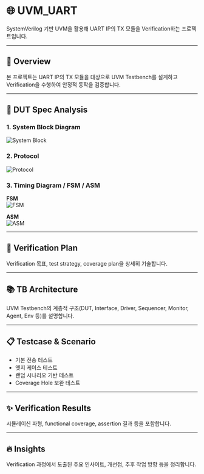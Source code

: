 # 🌐 UVM_UART

SystemVerilog 기반 UVM을 활용해 UART IP의 TX 모듈을 Verification하는 프로젝트입니다.

---

## 🔎 Overview

본 프로젝트는 UART IP의 TX 모듈을 대상으로 UVM Testbench를 설계하고 Verification을 수행하여 안정적 동작을 검증합니다.

---

## 📌 DUT Spec Analysis

### 1. System Block Diagram
![System Block](https://github.com/user-attachments/assets/f35191cc-3701-4830-ada3-a31a89ce559e)

### 2. Protocol
![Protocol](https://github.com/user-attachments/assets/6ad50673-b11a-4506-bd35-7de224468af6)

### 3. Timing Diagram / FSM / ASM
**FSM**  
![FSM](https://github.com/user-attachments/assets/b4991daa-326d-4f95-9840-c5816e181085)

**ASM**  
![ASM](https://github.com/user-attachments/assets/4bb34b18-3029-4c76-a67c-f4e1cb682ad6)

---

## 🔁 Verification Plan

Verification 목표, test strategy, coverage plan을 상세히 기술합니다.

---

## 📚 TB Architecture

UVM Testbench의 계층적 구조(DUT, Interface, Driver, Sequencer, Monitor, Agent, Env 등)를 설명합니다.

---

## 📋 Testcase & Scenario

- 기본 전송 테스트
- 엣지 케이스 테스트
- 랜덤 시나리오 기반 테스트
- Coverage Hole 보완 테스트

---

## ✨ Verification Results

시뮬레이션 파형, functional coverage, assertion 결과 등을 포함합니다.

---

## 🔥 Insights

Verification 과정에서 도출된 주요 인사이트, 개선점, 추후 작업 방향 등을 정리합니다.
